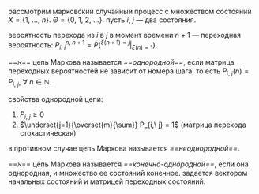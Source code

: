 рассмотрим марковский случайный процесс с множеством состояний $X = \{1,\ ...,\ n\}$. $\Theta = \{0,\ 1,\ 2,\ ...\}$.
пусть $i,\ j$ — два состояния.

вероятность перехода из $i$ в $j$ в момент времени $n+1$ — переходная вероятность:
$P_{i,\ j}^{n,\ n+1} = P\left(\left.^{\xi(n+1)=j}\right|_{\xi(n) = 1}\right)$.

==$\aleph$== цепь Маркова называется *==однородной==*, если матрица переходных вероятностей не зависит от номера шага, то есть $P_{i,\ j}(n) = P_{i,\ j},\ \forall\ n \in \mathbb N$.

свойства однородной цепи:
1. $P_{i,\ j}\ge 0$
2. $\underset{j=1}{\overset{m}{\sum}} P_{i,\ j} = 1$ (матрица перехода стохастическая)

в противном случае цепь Маркова называется *==неоднородной==*.

==$\aleph$== цепь Маркова называется *==конечно-однородной==*, если она однородная, и множество ее состояний конечное. задается вектором начальных состояний и матрицей переходных состояний.